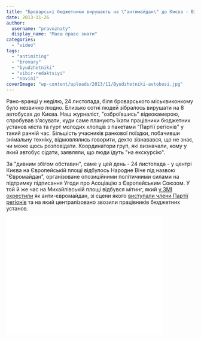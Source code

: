 ```yaml
---
title: "Броварські бюджетники вирушають на \"антимайдан\" до Києва - ВІДЕО"
date: 2013-11-26
author: 
  username: "pravoznaty"
  display_name: "Маєш право знати"
categories: 
  - "video"
tags: 
  - "antimiting"
  - "brovary"
  - "byudzhetniki"
  - "vibir-redaktsiyi"
  - "novini"
coverImage: "wp-content/uploads/2013/11/Byudzhetniki-avtobusi.jpg"
---
```


Рано-вранці у неділю, 24 листопада, біля броварського міськвиконкому було незвично людно. Близько сотні людей зібралось вирушати на 8 автобусах до Києва. Наш журналіст, "озброївшись" відеокамерою, спробував з'ясувати, куди саме планують їхати працівники бюджетних установ міста та гурт молодих хлопців з пакетами "Партії регіонів" у такий ранній час. Більшість учасників ранкової поїздки, побачивши знімальну техніку, відмовлялись говорити, дехто зізнавався, що не знає, чи може щось розповідати. Координатори груп, які визначали, кому у який автобус сідати, заявляли, що люди їдуть "на екскурсію".

За "дивним збігом обставин", саме у цей день - 24 листопада - у центрі Києва на Європейській площі відбулось Народне Віче під назвою "Євромайдан", організоване опозиційними політичними силами на підтримку підписання Угоди про Асоціацію з Європейським Союзом. У той й же час на Михайлівській площі відбувся мітинг, який [у ЗМІ охрестили](http://www.pravda.com.ua/news/2013/11/24/7002847/) як анти-євромайдан, зі сцени якого [виступали члени Партії регіонів](http://fakty.ictv.ua/ua/index/read-news/id/1494631) та на який централізовано звозили працівників бюджетних установ.

<iframe src="//www.youtube.com/embed/_lX2jxHqc8k" height="315" width="420" allowfullscreen frameborder="0"></iframe>

